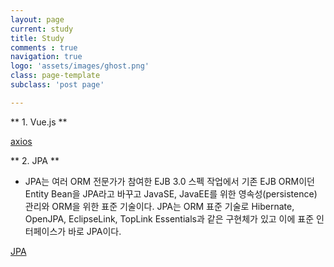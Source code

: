 ```yaml
---
layout: page
current: study
title: Study
comments : true
navigation: true
logo: 'assets/images/ghost.png'
class: page-template
subclass: 'post page'

---
```

** 1. Vue.js **

[axios](http://vuejs.kr/update/2017/01/04/http-request-with-axios/)

** 2. JPA **

* JPA는 여러 ORM 전문가가 참여한 EJB 3.0 스펙 작업에서 기존 EJB ORM이던 Entity Bean을 JPA라고 바꾸고 JavaSE, JavaEE를 위한 영속성(persistence) 관리와 ORM을 위한 표준 기술이다. JPA는 ORM 표준 기술로 Hibernate, OpenJPA, EclipseLink, TopLink Essentials과 같은 구현체가 있고 이에 표준 인터페이스가 바로 JPA이다.


[JPA](https://blog.woniper.net/255)